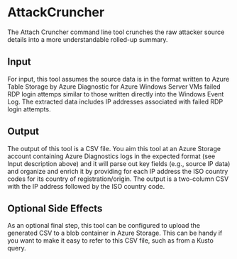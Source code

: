 # AttackCruncher

The Attach Cruncher command line tool crunches the raw attacker source details into a more understandable rolled-up summary.

## Input

For input, this tool assumes the source data is in the format written to Azure Table Storage by Azure Diagnostic for Azure Windows Server VMs failed RDP login attemps similar to those written directly into the Windows Event Log. The extracted data includes IP addresses associated with failed RDP login attempts.

## Output

The output of this tool is a CSV file. You aim this tool at an Azure Storage account containing Azure Diagnostics logs in the expected format (see Input description above) and it will parse out key fields (e.g., source IP data) and organize and enrich it by providing for each IP address the ISO country codes for its country of registration/origin.   The output is a two-column CSV with the IP address followed by the ISO country code.

## Optional Side Effects

As an optional final step, this tool can be configured to upload the generated CSV to a blob container in Azure Storage. This can be handy if you want to make it easy to refer to this CSV file, such as from a Kusto query.
